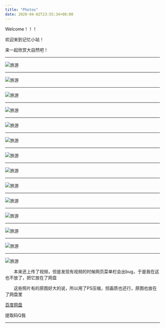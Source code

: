```yaml
---
title: "Photos"
date: 2020-04-02T23:55:34+08:00
---
```

Welcome！！！

欢迎来到记忆小站！

来一起欣赏大自然吧！

---

![旅游](/images/旅游/1.jpg)

---

![旅游](/images/旅游/2.jpg)

---

![旅游](/images/旅游/4.jpg)

---

![旅游](/images/旅游/3.jpg)

---

![旅游](/images/旅游/6.jpg)

---

![旅游](/images/旅游/10.jpg)

---

![旅游](/images/旅游/8.jpg)

---

![旅游](/images/旅游/14.jpg)

---

![旅游](/images/旅游/7.jpg)

---

![旅游](/images/旅游/11.jpg)

---

![旅游](/images/旅游/12.jpg)

---

![旅游](/images/旅游/16.jpg)

---

![旅游](/images/旅游/15.jpg)

---

![旅游](/images/旅游/13.jpg)

<p style="text-indent:2em">本来还上传了视频，但是发现有视频的时候网页菜单栏会出bug，于是我在这也不放了，把它放在了网盘</p>

<p style="text-indent:2em">这些照片有的原图好大的说，所以用了PS压缩，但画质也还行，原图也放在了网盘里</p>

[百度网盘](https://pan.baidu.com/s/1MKN1GfCWOnL9SnW_etGa2Q )

提取码Q我

------